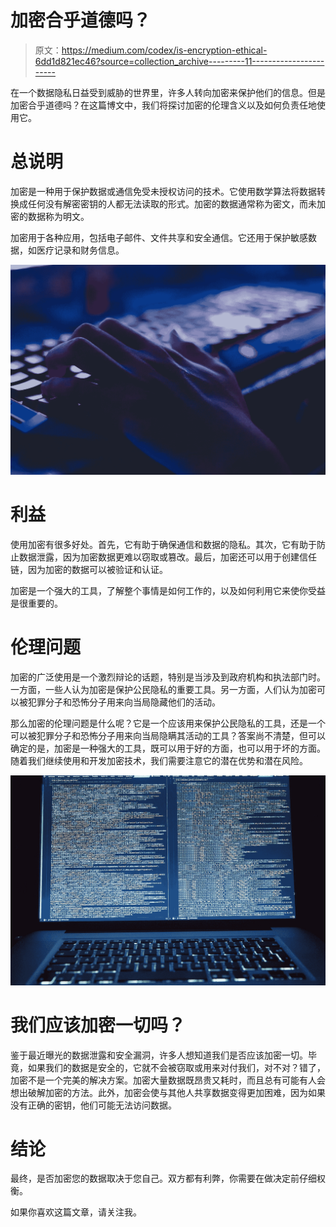 # 加密合乎道德吗？

> 原文：<https://medium.com/codex/is-encryption-ethical-6dd1d821ec46?source=collection_archive---------11----------------------->

在一个数据隐私日益受到威胁的世界里，许多人转向加密来保护他们的信息。但是加密合乎道德吗？在这篇博文中，我们将探讨加密的伦理含义以及如何负责任地使用它。

# 总说明

加密是一种用于保护数据或通信免受未授权访问的技术。它使用数学算法将数据转换成任何没有解密密钥的人都无法读取的形式。加密的数据通常称为密文，而未加密的数据称为明文。

加密用于各种应用，包括电子邮件、文件共享和安全通信。它还用于保护敏感数据，如医疗记录和财务信息。

![](img/1f0a29265f6c10fd4a444e14a2157408.png)

# 利益

使用加密有很多好处。首先，它有助于确保通信和数据的隐私。其次，它有助于防止数据泄露，因为加密数据更难以窃取或篡改。最后，加密还可以用于创建信任链，因为加密的数据可以被验证和认证。

加密是一个强大的工具，了解整个事情是如何工作的，以及如何利用它来使你受益是很重要的。

# 伦理问题

加密的广泛使用是一个激烈辩论的话题，特别是当涉及到政府机构和执法部门时。一方面，一些人认为加密是保护公民隐私的重要工具。另一方面，人们认为加密可以被犯罪分子和恐怖分子用来向当局隐藏他们的活动。

那么加密的伦理问题是什么呢？它是一个应该用来保护公民隐私的工具，还是一个可以被犯罪分子和恐怖分子用来向当局隐瞒其活动的工具？答案尚不清楚，但可以确定的是，加密是一种强大的工具，既可以用于好的方面，也可以用于坏的方面。随着我们继续使用和开发加密技术，我们需要注意它的潜在优势和潜在风险。

![](img/15dd217f087605b938e8bacb22d8e1e8.png)

# 我们应该加密一切吗？

鉴于最近曝光的数据泄露和安全漏洞，许多人想知道我们是否应该加密一切。毕竟，如果我们的数据是安全的，它就不会被窃取或用来对付我们，对不对？错了，加密不是一个完美的解决方案。加密大量数据既昂贵又耗时，而且总有可能有人会想出破解加密的方法。此外，加密会使与其他人共享数据变得更加困难，因为如果没有正确的密钥，他们可能无法访问数据。

# 结论

最终，是否加密您的数据取决于您自己。双方都有利弊，你需要在做决定前仔细权衡。

如果你喜欢这篇文章，请关注我。